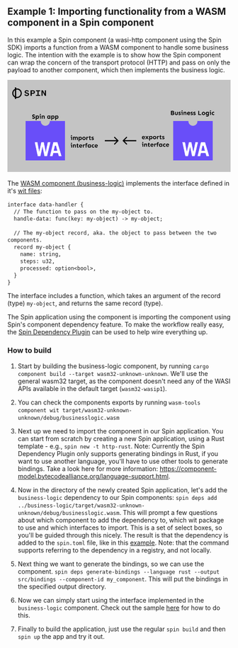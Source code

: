 ## Example 1: Importing functionality from a WASM component in a Spin component

In this example a Spin component (a wasi-http component using the Spin SDK) imports a function from a WASM component to handle some business logic. The intention with the example is to show how the Spin component can wrap the concern of the transport protocol (HTTP) and pass on only the payload to another component, which then implements the business logic.

![diagram with two components showing how one exports and interface and the other imports it](./diagram.png)

The [WASM component (business-logic)](./business-logic/) implements the interface defined in it's [wit files](./business-logic/wit/world.wit):

```wit
interface data-handler {
  // The function to pass on the my-object to.
  handle-data: func(key: my-object) -> my-object;

  // The my-object record, aka. the object to pass between the two components.
  record my-object {
    name: string,
    steps: u32,
    processed: option<bool>,
  }
}
```

The interface includes a function, which takes an argument of the record (type) `my-object`, and returns the same record (type).

The Spin application using the component is importing the component using Spin's component dependency feature. To make the workflow really easy, the [Spin Dependency Plugin](https://github.com/fermyon/spin-deps-plugin) can be used to help wire everything up.

### How to build

1. Start by building the business-logic component, by running `cargo component build --target wasm32-unknown-unknown`. We'll use the general wasm32 target, as the component doesn't need any of the WASI APIs available in the default target (`wasm32-wasip1`).

1. You can check the components exports by running `wasm-tools component wit target/wasm32-unknown-unknown/debug/businesslogic.wasm`

1. Next up we need to import the component in our Spin application. You can start from scratch by creating a new Spin application, using a Rust template - e.g., `spin new -t http-rust`. Note: Currently the Spin Dependency Plugin only supports generating bindings in Rust, if you want to use another language, you'll have to use other tools to generate bindings. Take a look here for more information: https://component-model.bytecodealliance.org/language-support.html.

1. Now in the directory of the newly created Spin application, let's add the `business-logic` dependency to our Spin components: `spin deps add ../business-logic/target/wasm32-unknown-unknown/debug/businesslogic.wasm`. This will prompt a few questions about which component to add the dependency to, which wit package to use and which interfaces to import. This is a set of select boxes, so you'll be guided through this nicely. The result is that the dependency is added to the `spin.toml` file, like in this [example](spin-app-dependencies/spin.toml). Note: that the command supports referring to the dependency in a registry, and not locally.

1. Next thing we want to generate the bindings, so we can use the component. `spin deps generate-bindings --language rust --output src/bindings --component-id my_component`. This will put the bindings in the specified output directory.

1. Now we can simply start using the interface implemented in the `business-logic` component. Check out the sample [here](spin-app-dependencies/src/lib.rs) for how to do this.

1. Finally to build the application, just use the regular `spin build` and then `spin up` the app and try it out.
